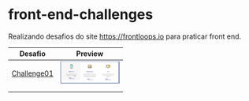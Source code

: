# front-end-challenges

Realizando desafios do site https://frontloops.io para praticar front end.

| Desafio                                                                                 | Preview                                                         |
| --------------------------------------------------------------------------------------- | --------------------------------------------------------------- |
| [Challenge01](https://github.com/filiphis/front-end-challenges/tree/master/challenge01) | <img  src = "preview-images/challenge01.png " width = "120 " /> |
|                                                                                         |                                                                 |
|                                                                                         |                                                                 |
